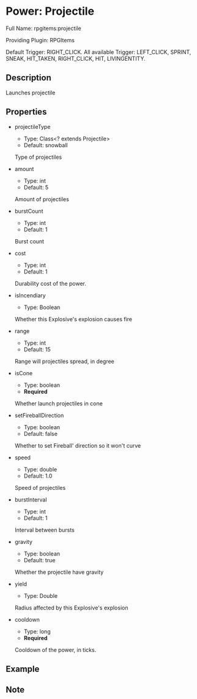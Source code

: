 # Power: Projectile

<!-- This file is generated ingame by `/rpgitem gen-wiki`. -->
<!-- Please only edit between "beginCustomXXXX" and "endCustomXXXX".  -->
<!-- If you want to edit description of this power or property, -->
<!-- please edit corresponding section in "resources/lang/en_US.yml" -->

Full Name: rpgitems:projectile

Providing Plugin: RPGItems

Default Trigger: RIGHT_CLICK. All available Trigger: LEFT_CLICK, SPRINT, SNEAK, HIT_TAKEN, RIGHT_CLICK, HIT, LIVINGENTITY.

<!-- beginCustomHeader -->
<!-- endCustomHeader -->

## Description

Launches projectile
<!-- beginCustomDescription -->
<!-- endCustomDescription -->

## Properties

* projectileType

  * Type: Class<? extends Projectile>
  * Default: snowball

  Type of projectiles

* amount

  * Type: int
  * Default: 5

  Amount of projectiles

* burstCount

  * Type: int
  * Default: 1

  Burst count

* cost

  * Type: int
  * Default: 1

  Durability cost of the power.

* isIncendiary

  * Type: Boolean

  Whether this Explosive's explosion causes fire

* range

  * Type: int
  * Default: 15

  Range will projectiles spread, in degree

* isCone

  * Type: boolean
  * **Required**

  Whether launch projectiles in cone

* setFireballDirection

  * Type: boolean
  * Default: false

  Whether to set Fireball' direction so it won't curve

* speed

  * Type: double
  * Default: 1.0

  Speed of projectiles

* burstInterval

  * Type: int
  * Default: 1

  Interval between bursts

* gravity

  * Type: boolean
  * Default: true

  Whether the projectile have gravity

* yield

  * Type: Double

  Radius affected by this Explosive's explosion

* cooldown

  * Type: long
  * **Required**

  Cooldown of the power, in ticks.


<!-- beginCustomProperties -->
<!-- endCustomProperties -->

## Example

<!-- beginCustomExample -->
<!-- endCustomExample -->

## Note

<!-- beginCustomNote -->
<!-- endCustomNote -->